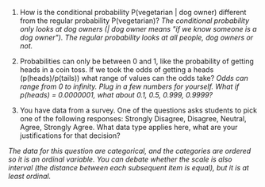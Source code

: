 1. How is the conditional probability P(vegetarian | dog owner) different from the regular probability P(vegetarian)?
*The conditional probability only looks at dog owners (| dog owner means "if we know someone is a dog owner"). The regular probability looks at all people, dog owners or not.*

2. Probabilities can only be between 0 and 1, like the probability of getting heads in a coin toss. If we took the odds of getting a heads (p(heads)/p(tails)) what range of values can the odds take?
*Odds can range from 0 to infinity. Plug in a few numbers for yourself. What if p(heads) = 0.0000001, what about 0.1, 0.5, 0.999, 0.9999?*

3. You have data from a survey. One of the questions asks students to pick one of the following responses: Strongly Disagree, Disagree, Neutral, Agree, Strongly Agree. What data type applies here, what are your justifications for that decision?

*The data for this question are categorical, and the categories are ordered so it is an ordinal variable. You can debate whether the scale is also interval (the distance between each subsequent item is equal), but it is at least ordinal.*
